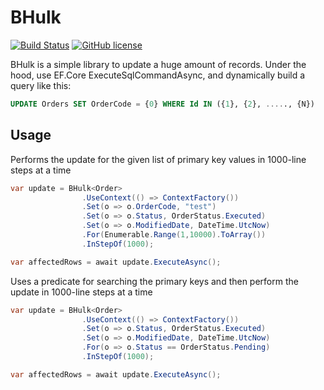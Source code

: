 # BHulk
[![Build Status](https://fmichelucci.visualstudio.com/BHulk/_apis/build/status/ppx80.BHulk?branchName=master)](https://fmichelucci.visualstudio.com/BHulk/_build/latest?definitionId=1&branchName=master)
[![GitHub license](https://img.shields.io/badge/license-MIT-blue.svg)](https://github.com/ppx80/bhulk/blob/master/LICENSE)

BHulk is a simple library to update a huge amount of records. Under the hood, use EF.Core ExecuteSqlCommandAsync, and dynamically build a query like this: 
```sql
UPDATE Orders SET OrderCode = {0} WHERE Id IN ({1}, {2}, ....., {N})
```
## Usage

Performs the update for the given list of primary key values in 1000-line steps at a time
```csharp
var update = BHulk<Order>
                .UseContext(() => ContextFactory())
                .Set(o => o.OrderCode, "test")
                .Set(o => o.Status, OrderStatus.Executed)
                .Set(o => o.ModifiedDate, DateTime.UtcNow)
                .For(Enumerable.Range(1,10000).ToArray())
                .InStepOf(1000);

var affectedRows = await update.ExecuteAsync();      
```
Uses a predicate for searching the primary keys and then perform the update in 1000-line steps at a time
```csharp
var update = BHulk<Order>
                .UseContext(() => ContextFactory())
                .Set(o => o.Status, OrderStatus.Executed)
                .Set(o => o.ModifiedDate, DateTime.UtcNow)
                .For(o => o.Status == OrderStatus.Pending)
                .InStepOf(1000);

var affectedRows = await update.ExecuteAsync();      
```
